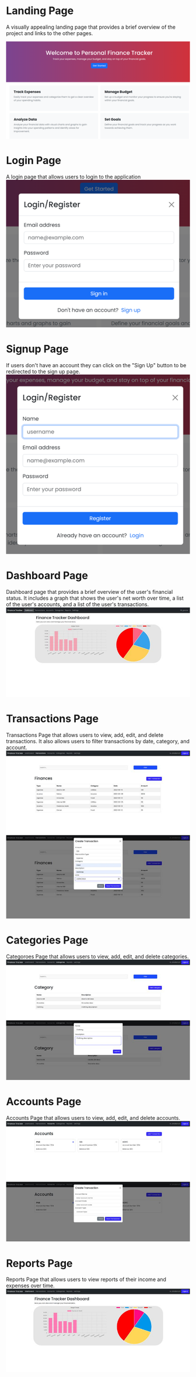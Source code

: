 # Landing Page

A visually appealing landing page that provides a brief overview of the project and links to the other pages.

![Landing Page](./media/landing-page.png)

# Login Page
A login page that allows users to login to the application
![Login Page](./media/Signin.png)

# Signup Page 
If users don't have an account they can click on the "Sign Up" button to be redirected to the sign up page.
![Register Page](./media/register.png)

# Dashboard Page

Dashboard page that provides a brief overview of the user's financial status. It includes a graph that shows the user's net worth over time, a list of the user's accounts, and a list of the user's transactions.
![Dashboard Page](./media/dashboard.jpg)

# Transactions Page
Transactions Page that allows users to view, add, edit, and delete transactions. It also allows users to filter transactions by date, category, and account.
![Transactions Page](./media/transactions.jpg)
![Create Transaction](./media/create-transaction.jpg)


# Categories Page
Categoroes Page that allows users to view, add, edit, and delete categories.
![Categories Page](./media/categories.jpg)
![Create Category](./media/add-category.jpg)


# Accounts Page
Accounts Page that allows users to view, add, edit, and delete accounts.
![Accounts Page](./media/accounts.jpg)
![Create Account](./media/add-account.jpg)

# Reports Page
Reports Page that allows users to view reports of their income and expenses over time.
![Reports Page](./media/reports.jpg)


